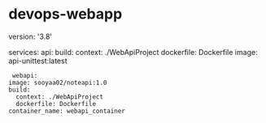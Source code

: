 # devops-webapp


version: '3.8'

services:
  api:
    build:
      context: ./WebApiProject
      dockerfile: Dockerfile
    image: api-unittest:latest



     webapi:
    image: sooyaa02/noteapi:1.0
    build:
      context: ./WebApiProject
      dockerfile: Dockerfile
    container_name: webapi_container